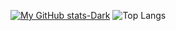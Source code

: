 

[![My GitHub stats-Dark](https://github-readme-stats.vercel.app/api?username=n-e-o-nZ&show_icons=true&theme=synthwave)](https://github.com/n-e-o-n)
![Top Langs](https://github-readme-stats.vercel.app/api/top-langs/?username=n-e-o-nZ&theme=synthwave&layout=compact)
